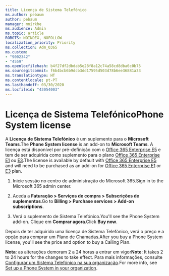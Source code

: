 ```yaml
---
title: Licença de Sistema Telefónico
ms.author: pebaum
author: pebaum
manager: mnirkhe
ms.audience: Admin
ms.topic: article
ROBOTS: NOINDEX, NOFOLLOW
localization_priority: Priority
ms.collection: Adm_O365
ms.custom:
- "9002342"
- "4559"
ms.openlocfilehash: b4f27df2dbdab5e28f8a12c74a58cd8dba6c0b75
ms.sourcegitcommit: f6b4bcb6b9dcb3dd17595d503d78b6ee36881a33
ms.translationtype: HT
ms.contentlocale: pt-PT
ms.lasthandoff: 03/30/2020
ms.locfileid: "43054003"
---
```

# <a name="phone-system-license"></a><span data-ttu-id="73404-102">Licença de Sistema Telefónico</span><span class="sxs-lookup"><span data-stu-id="73404-102">Phone System license</span></span>

<span data-ttu-id="73404-103">A **Licença de Sistema Telefónico** é um suplemento para o **Microsoft Teams**.</span><span class="sxs-lookup"><span data-stu-id="73404-103">The **Phone System license** is an add-on to **Microsoft Teams**.</span></span> <span data-ttu-id="73404-104">A licença está disponível por pré-definição com o [Office 365 Enterprise E5](https://www.microsoft.com/microsoft-365/business/office-365-enterprise-e5-business-software?rtc=1&activetab=pivot%3aoverviewtab) e tem de ser adquirida como suplemento para o plano [Office 365 Enterprise E1](https://products.office.com/business/office-365-enterprise-e1-business-software) ou [E3](https://products.office.com/business/office-365-enterprise-e3-business-software).</span><span class="sxs-lookup"><span data-stu-id="73404-104">The license is available by default with [Office 365 Enterprise E5](https://www.microsoft.com/microsoft-365/business/office-365-enterprise-e5-business-software?rtc=1&activetab=pivot%3aoverviewtab) and will need to be purchased as an add-on for [Office 365 Enterprise E1](https://products.office.com/business/office-365-enterprise-e1-business-software) or [E3](https://products.office.com/business/office-365-enterprise-e3-business-software) plan.</span></span>

1. <span data-ttu-id="73404-105">Inicie sessão no centro de administração do Microsoft 365.</span><span class="sxs-lookup"><span data-stu-id="73404-105">Sign in to the Microsoft 365 admin center.</span></span>

2. <span data-ttu-id="73404-106">Aceda a **Faturação > Serviços de compra > Subscrições de suplementos**.</span><span class="sxs-lookup"><span data-stu-id="73404-106">Go to **Billing > Purchase services > Add-on subscriptions**.</span></span> 

3. <span data-ttu-id="73404-107">Verá o suplemento de Sistema Telefónico.</span><span class="sxs-lookup"><span data-stu-id="73404-107">You'll see the Phone System add-on.</span></span> <span data-ttu-id="73404-108">Clique em **Comprar agora**.</span><span class="sxs-lookup"><span data-stu-id="73404-108">Click **Buy now**.</span></span>

<span data-ttu-id="73404-109">Depois de ter adquirido uma licença de Sistema Telefónico, verá o preço e a opção para comprar um Plano de Chamadas.</span><span class="sxs-lookup"><span data-stu-id="73404-109">After you buy a Phone System license, you'll see the price and option to buy a Calling Plan.</span></span>

<span data-ttu-id="73404-110">**Nota**: as alterações demoram 2 a 24 horas a entrar em vigor</span><span class="sxs-lookup"><span data-stu-id="73404-110">**Note**: It takes 2 to 24 hours for the changes to take effect.</span></span> <span data-ttu-id="73404-111">Para mais informações, consulte [Configurar um Sistema Telefónico na sua organização](https://docs.microsoft.com/MicrosoftTeams/setting-up-your-phone-system).</span><span class="sxs-lookup"><span data-stu-id="73404-111">For more info, see [Set up a Phone System in your organization](https://docs.microsoft.com/MicrosoftTeams/setting-up-your-phone-system).</span></span> 

